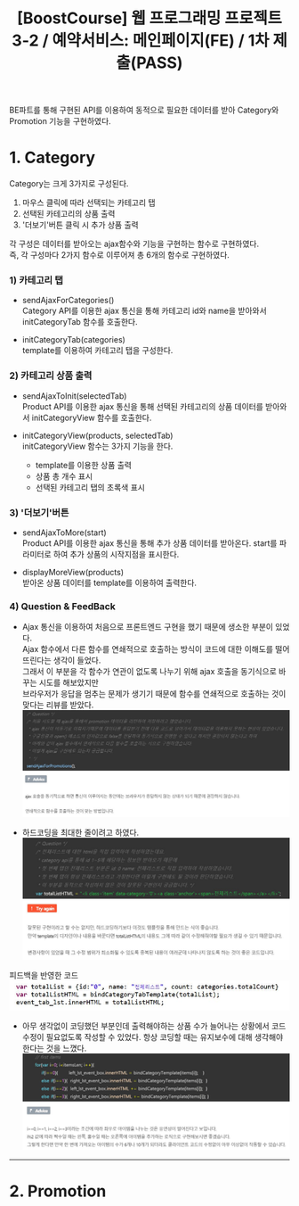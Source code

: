 ﻿---
layout: post
title: '[BoostCourse] 웹 프로그래밍 프로젝트 3-2 / 예약서비스: 메인페이지(FE) / 1차 제출(PASS)'
image: '/images/posts/boostcourse.JPG'
---



BE파트를 통해 구현된 API를 이용하여 동적으로 필요한 데이터를 받아 Category와 Promotion 기능을 구현하였다.  

# 1. Category

Category는 크게 3가지로 구성된다.  
1) 마우스 클릭에 따라 선택되는 카테고리 탭
2) 선택된 카테고리의 상품 출력
3) '더보기'버튼 클릭 시 추가 상품 출력

각 구성은 데이터를 받아오는 ajax함수와 기능을 구현하는 함수로 구현하였다.  
즉, 각 구성마다 2가지 함수로 이루어져 총 6개의 함수로 구현하였다.  

### 1) 카테고리 탭
* sendAjaxForCategories()  
  Category API를 이용한 ajax 통신을 통해 카테고리 id와 name을 받아와서 initCategoryTab 함수를 호출한다.
        
* initCategoryTab(categories)  
  template를 이용하여 카테고리 탭을 구성한다.

### 2) 카테고리 상품 출력
* sendAjaxToInit(selectedTab)  
  Product API를 이용한 ajax 통신을 통해 선택된 카테고리의 상품 데이터를 받아와서 initCategoryView 함수를 호출한다.

* initCategoryView(products, selectedTab)  
    initCategoryView 함수는 3가지 기능을 한다.  
    - template를 이용한 상품 출력
    - 상품 총 개수 표시
    - 선택된 카테고리 탭의 초록색 표시

### 3) '더보기'버튼
* sendAjaxToMore(start)  
    Product API를 이용한 ajax 통신을 통해 추가 상품 데이터를 받아온다.
    start를 파라미터로 하여 추가 상품의 시작지점을 표시한다.

* displayMoreView(products)  
    받아온 상품 데이터를 template를 이용하여 출력한다.



### 4) Question & FeedBack  
- Ajax 통신을 이용하여 처음으로 프론트엔드 구현을 했기 때문에 생소한 부분이 있었다.  
Ajax 함수에서 다른 함수를 연쇄적으로 호출하는 방식이 코드에 대한 이해도를 떨어뜨린다는 생각이 들었다.  
그래서 이 부분을 각 함수가 연관이 없도록 나누기 위해 ajax 호출을 동기식으로 바꾸는 시도를 해보았지만   
브라우저가 응답을 멈추는 문제가 생기기 때문에 함수를 연쇄적으로 호출하는 것이 맞다는 리뷰를 받았다.  
![Alt text](/images/posts/post_1_question_1.JPG)


- 하드코딩을 최대한 줄이려고 하였다.
![Alt text](/images/posts/post_1_question_2.JPG)

피드백을 반영한 코드
![Alt text](/images/posts/post_1_question_2_feedback.JPG)


- 아무 생각없이 코딩했던 부분인데 출력해야하는 상품 수가 늘어나는 상황에서 코드 수정이 필요없도록 작성할 수 있었다.
항상 코딩할 때는 유지보수에 대해 생각해야한다는 것을 느꼈다.
![Alt text](/images/posts/post_1_question_3.JPG)



*****



# 2. Promotion
